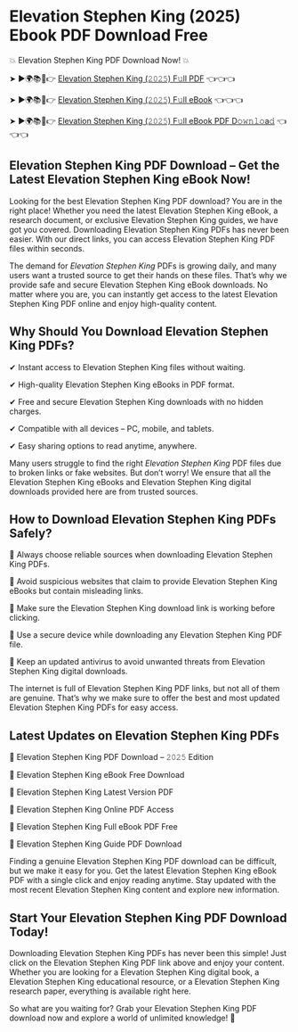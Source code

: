 # Elevation Stephen King (2025) Ebook PDF Download Free

💥 Elevation Stephen King PDF Download Now! 💥

➤ ►🌍📚📱👉 [Elevation Stephen King (𝟸𝟶𝟸𝟻) F𝚞ll PDF](https://getpdf.xyz/elevation-stephen-king) 👈👈👈


➤ ►🌍📚📱👉 [Elevation Stephen King (𝟸𝟶𝟸𝟻) F𝚞ll eBook](https://getpdf.xyz/elevation-stephen-king) 👈👈👈


➤ ►🌍📚📱👉 [Elevation Stephen King (𝟸𝟶𝟸𝟻) F𝚞ll eBook PDF D𝚘𝚠𝚗𝚕𝚘a𝚍](https://getpdf.xyz/elevation-stephen-king) 👈👈👈


## Elevation Stephen King PDF Download – Get the Latest Elevation Stephen King eBook Now!

Looking for the best Elevation Stephen King PDF download? You are in the right place! Whether you need the latest Elevation Stephen King eBook, a research document, or exclusive Elevation Stephen King guides, we have got you covered. Downloading Elevation Stephen King PDFs has never been easier. With our direct links, you can access Elevation Stephen King PDF files within seconds.

The demand for *Elevation Stephen King* PDFs is growing daily, and many users want a trusted source to get their hands on these files. That’s why we provide safe and secure Elevation Stephen King eBook downloads. No matter where you are, you can instantly get access to the latest Elevation Stephen King PDF online and enjoy high-quality content.

## Why Should You Download Elevation Stephen King PDFs?

✔ Instant access to Elevation Stephen King files without waiting.

✔ High-quality Elevation Stephen King eBooks in PDF format.

✔ Free and secure Elevation Stephen King downloads with no hidden charges.

✔ Compatible with all devices – PC, mobile, and tablets.

✔ Easy sharing options to read anytime, anywhere.

Many users struggle to find the right *Elevation Stephen King* PDF files due to broken links or fake websites. But don’t worry! We ensure that all the Elevation Stephen King eBooks and Elevation Stephen King digital downloads provided here are from trusted sources.

## How to Download Elevation Stephen King PDFs Safely?

📌 Always choose reliable sources when downloading Elevation Stephen King PDFs.

📌 Avoid suspicious websites that claim to provide Elevation Stephen King eBooks but contain misleading links.

📌 Make sure the Elevation Stephen King download link is working before clicking.

📌 Use a secure device while downloading any Elevation Stephen King PDF file.

📌 Keep an updated antivirus to avoid unwanted threats from Elevation Stephen King digital downloads.

The internet is full of Elevation Stephen King PDF links, but not all of them are genuine. That’s why we make sure to offer the best and most updated Elevation Stephen King PDFs for easy access.

## Latest Updates on Elevation Stephen King PDFs

🔹 Elevation Stephen King PDF Download – 𝟸𝟶𝟸𝟻 Edition

🔹 Elevation Stephen King eBook Free Download

🔹 Elevation Stephen King Latest Version PDF

🔹 Elevation Stephen King Online PDF Access

🔹 Elevation Stephen King Full eBook PDF Free

🔹 Elevation Stephen King Guide PDF Download

Finding a genuine Elevation Stephen King PDF download can be difficult, but we make it easy for you. Get the latest Elevation Stephen King eBook PDF with a single click and enjoy reading anytime. Stay updated with the most recent Elevation Stephen King content and explore new information.

## Start Your Elevation Stephen King PDF Download Today!

Downloading Elevation Stephen King PDFs has never been this simple! Just click on the Elevation Stephen King PDF link above and enjoy your content. Whether you are looking for a Elevation Stephen King digital book, a Elevation Stephen King educational resource, or a Elevation Stephen King research paper, everything is available right here.

So what are you waiting for? Grab your Elevation Stephen King PDF download now and explore a world of unlimited knowledge! 🚀